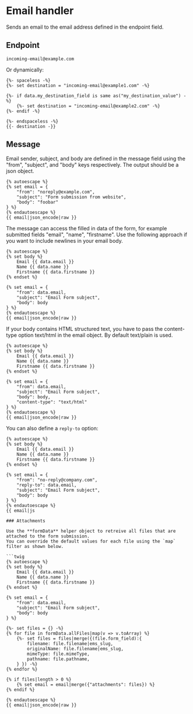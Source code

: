 # Email handler

Sends an email to the email address defined in the endpoint field. 

## Endpoint

```twig 
incoming-email@example.com
```

Or dynamically:
```twig
{%- spaceless -%}
{%- set destination = "incoming-email@example1.com" -%}

{%- if data.my_destination_field is same as("my_destination_value") -%}
    {%- set destination = "incoming-email@example2.com" -%}
{%- endif -%}

{%- endspaceless -%}
{{- destination -}}
```

## Message
Email sender, subject, and body are defined in the message field using the "from", "subject", and "body" keys respectively. The output should be a json object.
```twig 
{% autoescape %}
{% set email = {
    "from": "noreply@example.com",
    "subject": "Form submission from website",
    "body": "foobar"
} %}
{% endautoescape %}
{{ email|json_encode|raw }}
```

The message can access the filled in data of the form, for example submitted fields "email", "name", "firstname". Use the following approach if you want to include newlines in your email body.
```twig
{% autoescape %}
{% set body %}
    Email {{ data.email }}
    Name {{ data.name }}
    Firstname {{ data.firstname }}
{% endset %}

{% set email = {
    "from": data.email,
    "subject": "Email Form subject",
    "body": body
} %}
{% endautoescape %}
{{ email|json_encode|raw }}
```

If your body contains HTML structured text, you have to pass the content-type option text/html in the email object. By default text/plain is used.
```twig
{% autoescape %}
{% set body %}
    Email {{ data.email }}
    Name {{ data.name }}
    Firstname {{ data.firstname }}
{% endset %}

{% set email = {
    "from": data.email,
    "subject": "Email Form subject",
    "body": body,
    "content-type": "text/html"
} %}
{% endautoescape %}
{{ email|json_encode|raw }}
```

You can also define a `reply-to` option:

```twig
{% autoescape %}
{% set body %}
    Email {{ data.email }}
    Name {{ data.name }}
    Firstname {{ data.firstname }}
{% endset %}

{% set email = {
    "from": "no-reply@company.com",
    "reply-to": data.email,
    "subject": "Email Form subject",
    "body": body
} %}
{% endautoescape %}
{{ email|js

### Attachments

Use the **formData** helper object to retreive all files that are attached to the form submission.
You can override the default values for each file using the `map` filter as shown below.

```twig 
{% autoescape %}
{% set body %}
    Email {{ data.email }}
    Name {{ data.name }}
    Firstname {{ data.firstname }}
{% endset %}

{% set email = {
    "from": data.email,
    "subject": "Email Form subject",
    "body": body
} %}

{%- set files = {} -%}
{% for file in formData.allFiles|map(v => v.toArray) %}
    {%- set files = files|merge({(file.form_field):{
        filename: file.filename|ems_slug,
        originalName: file.filename|ems_slug,
        mimeType: file.mimeType,
        pathname: file.pathname,
    } }) -%}
{% endfor %}

{% if files|length > 0 %}
    {% set email = email|merge({"attachments": files}) %}
{% endif %}

{% endautoescape %}
{{ email|json_encode|raw }}
```
